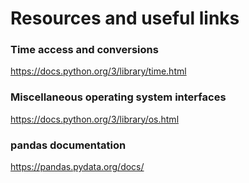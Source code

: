 # Resources and useful links

### Time access and conversions
https://docs.python.org/3/library/time.html

### Miscellaneous operating system interfaces
https://docs.python.org/3/library/os.html

### pandas documentation
https://pandas.pydata.org/docs/

